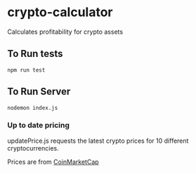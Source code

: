 # crypto-calculator
Calculates profitability for crypto assets

## To Run tests
`npm run test`

## To Run Server
`nodemon index.js`


### Up to date pricing
updatePrice.js requests the latest crypto prices for 10 different cryptocurrencies.

Prices are from [CoinMarketCap](https://coinmarketcap.com/)
